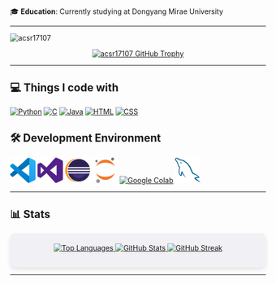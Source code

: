 🎓 **Education**: Currently studying at Dongyang Mirae University

---

<p align="left"> 
    <img src="https://komarev.com/ghpvc/?username=acsr17107&label=Profile%20views&color=0e75b6&style=flat" alt="acsr17107" />
</p>

<p align="center">
    <a href="https://github.com/ryo-ma/github-profile-trophy">
        <img src="https://github-profile-trophy.vercel.app/?username=acsr17107&row=1&column=8&margin-w=15&margin-h=15&theme=onedark&no-frame=true" alt="acsr17107 GitHub Trophy" />
    </a>
</p>

---

## 💻 Things I code with

<p align="left">
    <a href="https://www.python.org/"><img src="https://img.shields.io/badge/Python-3776AB?style=for-the-badge&logo=python&logoColor=white" alt="Python"/></a>
    <a href="https://en.wikipedia.org/wiki/C_(programming_language)"><img src="https://img.shields.io/badge/C-A8B400?style=for-the-badge&logo=c&logoColor=white" alt="C"/></a>
    <a href="https://www.java.com/"><img src="https://img.shields.io/badge/Java-007396?style=for-the-badge&logo=coffeescript&logoColor=white" alt="Java"/></a>
    <a href="https://developer.mozilla.org/en-US/docs/Web/HTML"><img src="https://img.shields.io/badge/HTML-E34F26?style=for-the-badge&logo=html5&logoColor=white" alt="HTML"/></a>
    <a href="https://developer.mozilla.org/en-US/docs/Web/CSS"><img src="https://img.shields.io/badge/CSS-1572B6?style=for-the-badge&logo=css3&logoColor=white" alt="CSS"/></a>
</p>

## 🛠️ Development Environment

<p align="left">
    <a href="https://code.visualstudio.com/"><img src="https://raw.githubusercontent.com/devicons/devicon/master/icons/vscode/vscode-original.svg" alt="VS Code" width="50" height="50"/></a>
    <a href="https://visualstudio.microsoft.com/"><img src="https://raw.githubusercontent.com/devicons/devicon/master/icons/visualstudio/visualstudio-plain.svg" alt="Visual Studio" width="50" height="50"/></a>
    <a href="https://www.eclipse.org/"><img src="https://raw.githubusercontent.com/devicons/devicon/master/icons/eclipse/eclipse-original.svg" alt="Eclipse" width="50" height="50"/></a>
    <a href="https://jupyter.org/"><img src="https://raw.githubusercontent.com/devicons/devicon/master/icons/jupyter/jupyter-original.svg" alt="Jupyter" width="50" height="50"/></a>
    <a href="https://colab.research.google.com/"><img src="https://img.icons8.com/color/48/000000/google-colab.png" alt="Google Colab" width="50" height="50"/></a>
    <a href="https://www.mysql.com/"><img src="https://raw.githubusercontent.com/devicons/devicon/master/icons/mysql/mysql-original.svg" alt="MySQL" width="50" height="50"/></a>
</p>

---

## 📊 Stats

<div align="center" style="background-color: #f0f0f5; padding: 20px; box-shadow: 0 4px 8px rgba(0, 0, 0, 0.1); border-radius: 10px;">

<a href="https://github.com/acsr17107">
    <img src="https://github-readme-stats.vercel.app/api/top-langs/?username=acsr17107&langs_count=8&layout=compact&theme=synthwave&hide_border=true&card_width=467" alt="Top Languages" style="margin-bottom: 10px;" />
</a>

<a href="https://github.com/acsr17107">
    <img src="https://github-readme-stats.vercel.app/api?username=acsr17107&show_icons=true&include_all_commits=true&count_private=true&theme=synthwave&hide_border=true" alt="GitHub Stats" style="margin-bottom: 10px;" />
</a>

<a href="https://github.com/acsr17107">
    <img src="https://github-readme-streak-stats.herokuapp.com/?user=acsr17107&theme=synthwave&hide_border=true&card_width=467" alt="GitHub Streak" />
</a>

</div>

---
